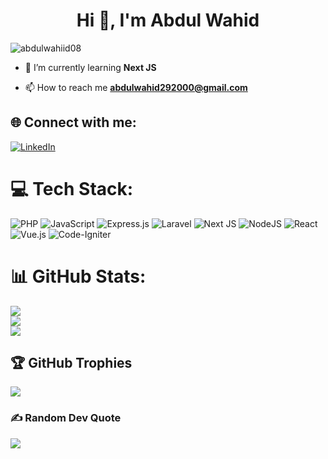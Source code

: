 <h1 align="center">Hi 👋, I'm Abdul Wahid</h1>
<p align="left"> <img src="https://komarev.com/ghpvc/?username=abdulwahiid08&label=Profile%20views&color=0e75b6&style=flat" alt="abdulwahiid08" /> </p>

- 🌱 I’m currently learning **Next JS**

- 📫 How to reach me **abdulwahid292000@gmail.com**

## 🌐 Connect with me:
[![LinkedIn](https://img.shields.io/badge/LinkedIn-%230077B5.svg?logo=linkedin&logoColor=white)](https://linkedin.com/in/abdulwahiid) 

# 💻 Tech Stack:
![PHP](https://img.shields.io/badge/php-%23777BB4.svg?style=flat-square&logo=php&logoColor=white) ![JavaScript](https://img.shields.io/badge/javascript-%23323330.svg?style=flat-square&logo=javascript&logoColor=%23F7DF1E) ![Express.js](https://img.shields.io/badge/express.js-%23404d59.svg?style=flat-square&logo=express&logoColor=%2361DAFB) ![Laravel](https://img.shields.io/badge/laravel-%23FF2D20.svg?style=flat-square&logo=laravel&logoColor=white) ![Next JS](https://img.shields.io/badge/Next-black?style=flat-square&logo=next.js&logoColor=white) ![NodeJS](https://img.shields.io/badge/node.js-6DA55F?style=flat-square&logo=node.js&logoColor=white) ![React](https://img.shields.io/badge/react-%2320232a.svg?style=flat-square&logo=react&logoColor=%2361DAFB) ![Vue.js](https://img.shields.io/badge/vue.js-%2335495e.svg?style=flat-square&logo=vuedotjs&logoColor=%234FC08D) ![Code-Igniter](https://img.shields.io/badge/CodeIgniter-%23EF4223.svg?style=flat-square&logo=codeIgniter&logoColor=white)
# 📊 GitHub Stats:
![](https://github-readme-stats.vercel.app/api?username=abdulwahiid08&theme=dracula&hide_border=false&include_all_commits=true&count_private=false)<br/>
![](https://github-readme-streak-stats.herokuapp.com/?user=abdulwahiid08&theme=dracula&hide_border=false)<br/>
![](https://github-readme-stats.vercel.app/api/top-langs/?username=abdulwahiid08&theme=dracula&hide_border=false&include_all_commits=true&count_private=false&layout=compact)

## 🏆 GitHub Trophies
![](https://github-profile-trophy.vercel.app/?username=abdulwahiid08&theme=radical&no-frame=false&no-bg=false&margin-w=4)

### ✍️ Random Dev Quote
![](https://quotes-github-readme.vercel.app/api?type=horizontal&theme=radical)
